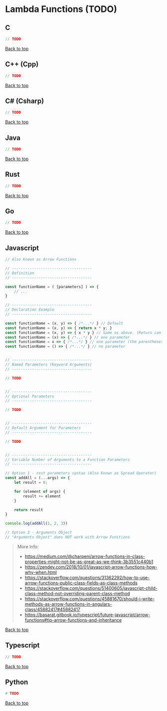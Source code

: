 # Lambda Functions (TODO)


## C

```C
// TODO
```

[Back to top](#top)

## C++ (Cpp)

```Cpp
// TODO
```

[Back to top](#top)

## C# (Csharp)

```Cs
// TODO
```

[Back to top](#top)

## Java

```Java
// TODO
```

[Back to top](#top)

## Rust

```Rust
// TODO
```

[Back to top](#top)

## Go

```Go
// TODO
```

[Back to top](#top)

## Javascript

```Javascript
// Also Known as Arrow Functions

// ------------------------------------
// Definition
// ------------------------------------

const functionName = ( [parameters] ) => {
	// ...
}

// ------------------------------------
// Declaration Example
// ------------------------------------

const functionName = (x, y) => { /*...*/ } // Default
const functionName = (x, y) => { return x * y; }
const functionName = (x, y) => { x * y } // Same as above. (Return can be omitted)
const functionName = (x) => { /*...*/ } // one parameter
const functionName = x => { /*...*/ } // one parameter (the parentheses can be omitted)
const functionName = () => { /*...*/ } // no parameter


// ------------------------------------
// Named Parameters (Keyword Arguments)
// ------------------------------------

// TODO


// ------------------------------------
// Optional Parameters
// ------------------------------------

// TODO


// ------------------------------------
// Default Argument for Parameters
// ------------------------------------

// TODO


// ------------------------------------
// Variable Number of Arguments to a Function Parameters
// ------------------------------------

// Option 1 - rest parameters syntax (Also Known as Spread Operator)
const addAll = (...args) => {
	let result = 0;

	for (element of args) {
		result += element
	}

	return result
}

console.log(addAll(1, 2, 3))

// Option 2 - Arguments Object
// "Arguments Object" does NOT work with Arrow Functions
```

> More Info:
> - https://medium.com/@charpeni/arrow-functions-in-class-properties-might-not-be-as-great-as-we-think-3b3551c440b1
> - https://zendev.com/2018/10/01/javascript-arrow-functions-how-why-when.html
> - https://stackoverflow.com/questions/31362292/how-to-use-arrow-functions-public-class-fields-as-class-methods
> - https://stackoverflow.com/questions/51400605/javascript-child-class-method-not-overriding-parent-class-method
> - https://stackoverflow.com/questions/45881670/should-i-write-methods-as-arrow-functions-in-angulars-class/45882417#45882417
> - https://basarat.gitbook.io/typescript/future-javascript/arrow-functions#tip-arrow-functions-and-inheritance

[Back to top](#top)

## Typescript

```Typescript
// TODO
```

[Back to top](#top)

## Python

```Python
# TODO
```

[Back to top](#top)

